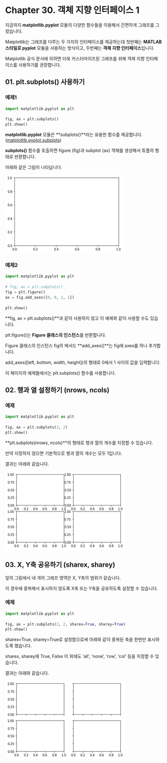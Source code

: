 # Chapter 30. 객체 지향 인터페이스 1

지금까지 **matplotlib.pyplot** 모듈의 다양한 함수들을 이용해서 간편하게 그래프를 그렸습니다.

Matplotlib는 그래프를 다루는 두 가지의 인터페이스를 제공하는데 첫번째는 **MATLAB 스타일로 pyplot** 모듈을 사용하는 방식이고, 두번째는 **객체 지향 인터페이스**입니다.

Matplotlib 공식 문서에 의하면 더욱 커스터마이즈된 그래프를 위해 객체 지향 인터페이스를 사용하기를 권장합니다.



## 01. plt.subplots() 사용하기

### 예제1

```python
import matplotlib.pyplot as plt

fig, ax = plt.subplots()
plt.show()
```

**matplotlib.pyplot** 모듈은 **subplots()**라는 유용한 함수를 제공합니다. ([matplotlib.pyplot.subplots](https://matplotlib.org/stable/api/_as_gen/matplotlib.pyplot.subplots.html))

**subplots()** 함수를 호출하면 figure (fig)과 subplot (ax) 객체를 생성해서 튜플의 형태로 반환합니다.

아래와 같은 그림이 나타납니다.

![30-1](image/30/30-1.png)



### 예제2

```python
import matplotlib.pyplot as plt

# fig, ax = plt.subplots()
fig = plt.figure()
ax = fig.add_axes([0, 0, 1, 1])

plt.show()
```

**fig, ax = plt.subplots()**과 같이 사용하지 않고 이 예제와 같이 사용할 수도 있습니다.

plt.figure()는 **Figure 클래스의 인스턴스**를 반환합니다.

Figure 클래스의 인스턴스 fig의 메서드 **add_axes()**는 fig에 axes를 하나 추가합니다.

add_axes([left, bottom, width, height])의 형태로 0에서 1 사이의 값을 입력합니다.

이 페이지의 예제들에서는 plt.subplots() 함수를 사용합니다.



## 02. 행과 열 설정하기 (nrows, ncols)

### 예제

```python
import matplotlib.pyplot as plt

fig, ax = plt.subplots(2, 2)
plt.show()
```

**plt.subplots(nrows, ncols)**의 형태로 행과 열의 개수를 지정할 수 있습니다.

만약 지정하지 않으면 기본적으로 행과 열의 개수는 모두 1입니다.

결과는 아래와 같습니다.

![30-2](image/30/30-2.png)



## 03. X, Y축 공유하기 (sharex, sharey)

앞의 그림에서 네 개의 그래프 영역은 X, Y축의 범위가 같습니다.

이 경우에 중복해서 표시하지 않도록 X축 또는 Y축을 공유하도록 설정할 수 있습니다.

### 예제

```python
import matplotlib.pyplot as plt

fig, ax = plt.subplots(2, 2, sharex=True, sharey=True)
plt.show()
```

sharex=True, sharey=True로 설정함으로써 아래와 같이 중복된 축을 한번만 표시하도록 했습니다.

sharex, sharey에 True, False 이 외에도 ‘all’, ‘none’, ‘row’, ‘col’ 등을 지정할 수 있습니다.

결과는 아래와 같습니다.

![30-3](image/30/30-3.png)





